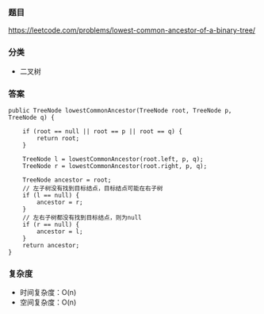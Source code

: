 ### 题目
https://leetcode.com/problems/lowest-common-ancestor-of-a-binary-tree/

### 分类
* 二叉树

### 答案
```
public TreeNode lowestCommonAncestor(TreeNode root, TreeNode p, TreeNode q) {
    
    if (root == null || root == p || root == q) {
        return root;
    }
    
    TreeNode l = lowestCommonAncestor(root.left, p, q);
    TreeNode r = lowestCommonAncestor(root.right, p, q);
    
    TreeNode ancestor = root;
    // 左子树没有找到目标结点，目标结点可能在右子树
    if (l == null) {
        ancestor = r;
    }
    // 左右子树都没有找到目标结点，则为null
    if (r == null) {
        ancestor = l;
    }
    return ancestor;
}
```

### 复杂度
* 时间复杂度：O(n)
* 空间复杂度：O(n)
